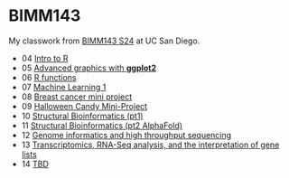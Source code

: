 # BIMM143

My classwork from [BIMM143 S24](https://bioboot.github.io/bimm143_S25/) at UC San Diego.

- 04 [Intro to R](https://github.com/xain7ariq/bimm143_github/blob/main/class04/week04.qmd)
- 05 [Advanced graphics with **ggplot2**](https://github.com/xain7ariq/bimm143_github/blob/main/class05/class05.md)
- 06 [R functions](https://github.com/xain7ariq/bimm143_github/blob/main/class06/class06.md)
- 07 [Machine Learning 1](https://github.com/xain7ariq/bimm143_github/blob/main/class07/class07.md)
- 08 [Breast cancer mini project](https://github.com/xain7ariq/bimm143_github/blob/main/class08/class08.md)
- 09 [Halloween Candy Mini-Project](https://github.com/xain7ariq/bimm143_github/blob/main/class09/class09.md)
- 10 [Structural Bioinformatics (pt1)](https://github.com/xain7ariq/bimm143_github/blob/main/class10/class10.md)
- 11 [Structural Bioinformatics (pt2 AlphaFold)](https://github.com/xain7ariq/bimm143_github/blob/main/class11/class11.md)
- 12 [Genome informatics and high throughput sequencing](https://github.com/xain7ariq/bimm143_github/blob/main/class12/class12.md)
- 13 [Transcriptomics, RNA-Seq analysis, and the interpretation of gene lists](https://github.com/xain7ariq/bimm143_github/blob/main/class13/class13.md)
- 14 [TBD]()
